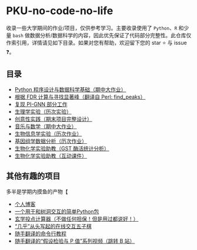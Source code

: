 # PKU-no-code-no-life

收录一些大学期间的作业/项目，仅供参考学习。主要收录使用了 `Python`、`R` 和少量 `bash` 做数据分析/数据科学的内容，因此优先保证了代码部分完整性。此仓库仅作索引用，详情请见如下目录。如果对您有帮助，欢迎留下您的 star :star: 与 issue :question:。

## 目录

- [Python 程序设计与数据科学基础（期中大作业）](https://github.com/TeddyHuang-00/Learning-Data-Science-with-Python)
- [根据 FDR 计算与寻找显著峰（翻译自 Perl: find_peaks）](https://github.com/TeddyHuang-00/find_peaks)
- [复现 PI-GNN 部分工作](https://github.com/TeddyHuang-00/PI-GNN)
- [生理学实验（历次实验）](https://github.com/TeddyHuang-00/Physiology-Lab)
- [创意性实践（期末项目完整设计）](https://github.com/TeddyHuang-00/BioMakers)
- [音乐与数学（期中大作业）](https://github.com/TeddyHuang-00/Music-and-Mathematics)
- [生物信息学实验（历次作业）](https://github.com/TeddyHuang-00/Bioinformatics-Lab)
- [基因组学数据分析（历次作业）](https://github.com/TeddyHuang-00/Statistical-analysis-of-genomics-data)
- [生物化学实验助教（GST 酶活统计分析）](https://github.com/TeddyHuang-00/Biochemistry-Lab-TA)
- [生物化学实验助教（互动课件）](https://github.com/TeddyHuang-00/DiveIntoBiostat)

## 其他有趣的项目

多半是学期内摸鱼的产物【

- [个人博客](https://github.com/TeddyHuang-00/teddyhuang-00.github.io)
- [一个用于和树洞交互的简单Python包](https://github.com/TeddyHuang-00/pyTreeHole)
- [玄学投点计算器（不做任何担保！但是用过都说好！）](https://github.com/TeddyHuang-00/PKUCourseElective)
- [“几乎”从头写起的在线交互五子棋](https://github.com/TeddyHuang-00/streamlit-gomoku)
- [随手翻译的命令行教程](https://github.com/TeddyHuang-00/You-Dont-Need-GUI-CN)
- [随手翻译的“假设检验与 P 值”系列视频（跳转 B 站）](https://www.bilibili.com/video/BV1c54y1E7uh/)
